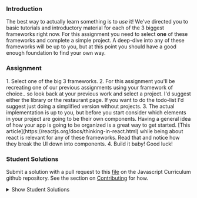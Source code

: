 ### Introduction

The best way to actually learn something is to _use_ it! We've directed you to basic tutorials and introductory material for each of the 3 biggest frameworks right now. For this assignment you need to select **one** of these frameworks and complete a simple project. A deep-dive into any of these frameworks will be up to you, but at this point you should have a good enough foundation to find your own way.

### Assignment

<div class="lesson-content__panel" markdown="1">
1. Select one of the big 3 frameworks.
2. For this assignment you'll be recreating one of our previous assignments using your framework of choice.. so look back at your previous work and select a project.  I'd suggest either the library or the restaurant page.  If you want to do the todo-list I'd suggest just doing a simplified version without projects.
3. The actual implementation is up to you, but before you start consider which elements in your project are going to be their own components.  Having a general idea of how your app is going to be organized is a great way to get started. [This article](https://reactjs.org/docs/thinking-in-react.html) while being about react is relevant for any of these frameworks.  Read that and notice how they break the UI down into components.
4. Build it baby!  Good luck!
</div>

### Student Solutions

Submit a solution with a pull request to this [file](https://github.com/TheOdinProject/curriculum/blob/master/javascript/frameworks/frameworks-project.md) on the Javascript Curriculum github repository. See the section on [Contributing](http://github.com/TheOdinProject/curriculum/blob/master/contributing.md) for how.

<details markdown="block">
  <summary> Show Student Solutions </summary>

- Add your solution below this line! (Be sure to specify which framework and project you've completed!)
* [Bollinca's React Library Solution](https://github.com/bollinca/library-react-version) - [View in Browser](https://bollinca.github.io/library-react-version/)
* [Brendaneus' React Library Solution](https://github.com/Brendaneus/the_odin_project/tree/master/javascript/react-library) - [View in Browser](https://theodinprojects.live/courses/javascript/projects/react-library)
* [Martink-rsa's React ToDoList Solution](https://github.com/martink-rsa/ToDoList_React_MUI) - [View in Browser](https://todolist-martink-rsa.netlify.com/)
* [Elias White's Angular Solution - Library](https://github.com/elias-white/AngularLibrary) - [View in Browser](https://elias-white.github.io/AngularLibrary/)
* [Igorashs's Vue solution](https://github.com/igorashs/vue-todo-list) - [View in Browser](https://igorashs.github.io/vue-todo-list/)
* [Bojo's React solution](https://github.com/BojoZahariev/Restaurant_react) - [View in Browser](https://bojozahariev.github.io/Restaurant_react/)
* [Vedat's React solution](https://github.com/mvedataydin/react-todo) - [View in Browser](https://mvedataydin.github.io/react-todo/)
* [Solodov's Vue solution](https://github.com/solodov-dev/todo-vue) - [View in Browser](https://solodov-dev.github.io/todo-vue/)
* [Eljoey's React TodoList](https://github.com/eljoey/React-todo-2) - [View in Browser](https://eljoey.github.io/React-todo-2/)
* [Henry Kirya's Svelte solution](https://github.com/harrika/library-svelte) - [View in Browser](https://harrika.github.io/library-svelte/)
* [ARaut9's React Library](https://github.com/ARaut9/book_library_react) - [View in Browser](https://araut9.github.io/book_library_react/)
* [Jason McKee's Vue Library](https://github.com/jttmckee/vue-library) - [View in Browser](https://jttmckee.github.io/vue-library/)
* [Andrew's Vue.js Solution](https://github.com/andrewr224/readersite) - [View in Browser](https://andrewr224.github.io/readersite/#/)
* [autumnchris's React Library Solution](https://github.com/autumnchris/reading-list-reactjs) - [View in Browser](https://autumnchris.github.io/reading-list-reactjs)
* [nmac's solution](https://github.com/nmacawile/ng-to-do-list) - [Angular To-do List](https://ng-to-do-list-239a2.firebaseapp.com)
* [Tamerlan1993's Todo-list solution](https://github.com/Tamerlan1993/hactktoberfest-2018/tree/master/vuex-todo-app) - [View in browser](https://vuex-todomvc-1.netlify.com/)
* [Luján Fernaud's React book-library solution](https://github.com/lujanfernaud/react-reading-list) - [View in browser](http://lujanfernaud.com/react-reading-list/)
* [Devon's React todo-list solution](https://github.com/defitjo/react-todo-app)
* [Alexfuro's React book-library solution](https://github.com/alexfuro/odin-books-react)
* [Katineto's React todo-list solution](https://github.com/Katineto/avocado) - [View in browser](https://katineto.github.io/avocado/)
* [Caner Sezgin's solution](https://github.com/CanerSezgin/TodoList/tree/master/Source%20Codes) - [View in browser](https://canersezgin.github.io/TodoList/)
* [Javier Machin's solution](https://github.com/Javier-Machin/react-simple-library) - [View in browser](https://javier-machin.github.io/react-simple-library/)
* [Areeba's Vue TodoList solution](https://github.com/AREEBAISHTIAQ/Todolist) - [View in browser](https://areebaishtiaq.github.io/Todolist/)
* [Taylor J's React TodoList solution](https://github.com/taylorjohannsen/react-todo) - [View in browser](https://taylorjohannsen.github.io/react-todo/)
* [Halkim44's React Library App solution](https://github.com/halkim44/react-my-library/tree/master) - [View in browser](https://halkim44.github.io/react-my-library/)
* [Tronerta's Vue Todo-List solution](https://github.com/Tronerta/vue-todolist) - [View in browser](https://morning-meadow-39929.herokuapp.com)
* [Yash's React Todo-List solution](https://github.com/yashboura303/todoReact)
* [Kai's React Library Solution](https://github.com/KaiVandivier/library-react) - [View in Browser](https://kaivandivier.github.io/library-react/)
* [Aron's Solution (Restaurant Page)](https://github.com/aronfischer/react_restaurant_page) - [View in Browser](https://aronfischer.github.io/react_restaurant_page/)

</details>
